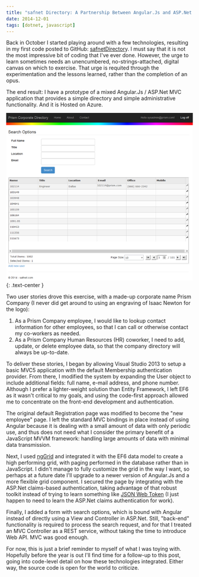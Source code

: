 ```yaml
---
title: "safnet Directory: A Partnership Between Angular.Js and ASP.Net MVC"
date: 2014-12-01
tags: [dotnet, javascript]
---
```


Back in October I started playing around with a few technologies, resulting in
my first code posted to GitHub:
[safnetDirector](https://github.com/stephenfuqua/safnetDirectory)y. I must say
that it is not the most impressive bit of coding that I've ever done. However,
the urge to learn sometimes needs an unencumbered, no-strings-attached, digital
canvas on which to exercise. That urge is requited through the experimentation
and the lessons learned, rather than the completion of an opus.

The end result: I have a prototype of a mixed Angular.Js / ASP.Net MVC
application that provides a simple directory and simple administrative
functionality. And it is Hosted on Azure.

![safnetDirectory screenshot](/images/safnetDirectory1.png){: .text-center }

Two user stories drove this exercise, with a made-up corporate name Prism
Company (I never did get around to using an engraving of Isaac Newton for the
logo):

1. As a Prism Company employee, I would like to lookup contact information for
   other employees, so that I can call or otherwise contact my co-workers as
   needed.
1. As a Prism Company Human Resources (HR) coworker, I need to add, update, or
   delete employee data, so that the company directory will always be
   up-to-date.

To deliver these stories, I began by allowing Visual Studio 2013 to setup a
basic MVC5 application with the default Membership authentication provider. From
there, I modified the system by expanding the User object to include additional
fields: full name, e-mail address, and phone number. Although I prefer a
lighter-weight solution than Entity Framework, I left EF6 as it wasn't critical
to my goals, and using the code-first approach allowed me to concentrate on the
front-end development and authentication.

The original default Registration page was modified to become the "new employee"
page. I left the standard MVC bindings in place instead of using Angular because
it is dealing with a small amount of data with only periodic use, and thus does
not need what I consider the primary benefit of a JavaScript MVVM framework:
handling large amounts of data with minimal data transmission.

Next, I used [ngGrid](https://www.npmjs.com/package/ng-grid) and integrated it
with the EF6 data model to create a high performing grid, with paging performed
in the database rather than in JavaScript. I didn't manage to fully customize
the grid in the way I want, so perhaps at a future date I'll upgrade to a newer
version of Angular.Js and a more flexible grid component. I secured the page by
integrating with the ASP.Net claims-based authentication, taking advantage of
that robust toolkit instead of trying to learn something like [JSON Web
Token](http://jwt.io/) (I just happen to need to learn the ASP.Net claims
authentication for work).

Finally, I added a form with search options, which is bound with Angular instead
of directly using a View and Controller in ASP.Net. Still, "back-end"
functionality is required to process the search request, and for that I treated
an MVC Controller as a REST service, without taking the time to introduce Web
API. MVC was good enough.

For now, this is just a brief reminder to myself of what I was toying with.
Hopefully before the year is out I'll find time for a follow-up to this post,
going into code-level detail on how these technologies integrated. Either way,
the source code is open for the world to criticize.
